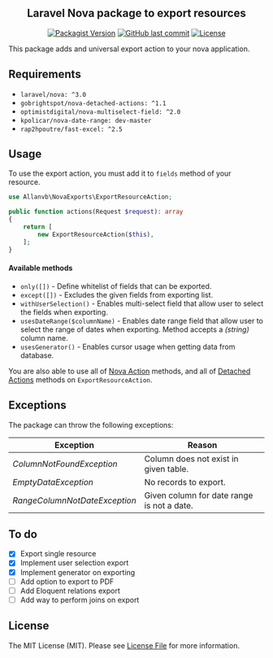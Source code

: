 <h2 align="center">
    Laravel Nova package to export resources
</h2>

<p align="center">
    <a href="https://packagist.org/packages/allanvb/nova-exports"><img src="https://img.shields.io/packagist/v/allanvb/nova-exports?color=orange&style=flat-square" alt="Packagist Version"></a>
    <a href="https://packagist.org/packages/allanvb/nova-exports"><img src="https://img.shields.io/github/last-commit/allanvb/nova-exports?color=blue&style=flat-square" alt="GitHub last commit"></a>
    <a href="https://packagist.org/packages/allanvb/nova-exports"><img src="https://img.shields.io/packagist/l/allanvb/nova-exports?color=brightgreen&style=flat-square" alt="License"></a>
</p>

This package adds and universal export action to your nova application.

## Requirements

- `laravel/nova: ^3.0`
- `gobrightspot/nova-detached-actions: ^1.1`
- `optimistdigital/nova-multiselect-field: ^2.0`
- `kpolicar/nova-date-range: dev-master`
- `rap2hpoutre/fast-excel: ^2.5`


## Usage

To use the export action, you must add it to `fields` method of your resource. 

```php
use Allanvb\NovaExports\ExportResourceAction;

public function actions(Request $request): array
{
    return [
        new ExportResourceAction($this),
    ];
}
```

#### Available methods

- `only([])` - Define whitelist of fields that can be exported.                                                                                            
- `except([])` - Excludes the given fields from exporting list. 
- `withUserSelection()` - Enables multi-select field that allow user to select the fields when exporting.
- `usesDateRange($columnName)` - Enables date range field that allow user to select the range of dates when exporting. Method accepts a *(string)* column name.
- `usesGenerator()` - Enables cursor usage when getting data from database. 

You are also able to use all of [Nova Action](https://nova.laravel.com/docs/3.0/actions/defining-actions.html) methods, and all of [Detached Actions](https://github.com/gobrightspot/nova-detached-actions#display-on-different-screens) methods on `ExportResourceAction`.

## Exceptions

The package can throw the following exceptions:

| Exception                       | Reason                                     |
| ------------------------------- | ------------------------------------------ |
| *ColumnNotFoundException*       | Column does not exist in given table.      |
| *EmptyDataException*            | No records to export.                      |
| *RangeColumnNotDateException*   | Given column for date range is not a date. |

## To do

- [x] Export single resource
- [x] Implement user selection export
- [x] Implement generator on exporting
- [ ] Add option to export to PDF
- [ ] Add Eloquent relations export
- [ ] Add way to perform joins on export

## License

The MIT License (MIT). Please see [License File](LICENCE) for more information.
